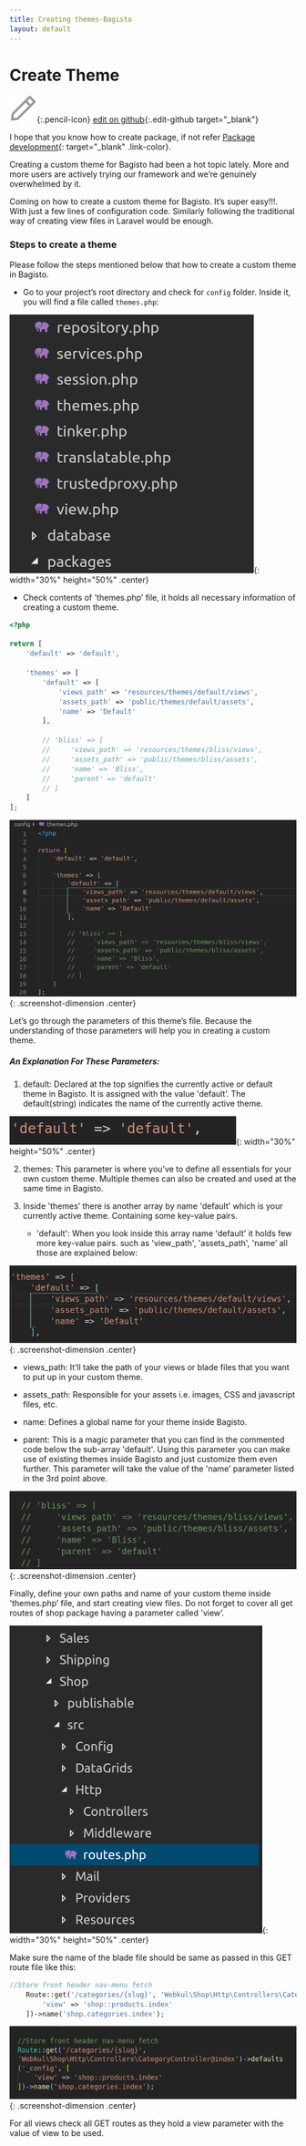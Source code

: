 ```yaml
---
title: Creating themes-Bagisto
layout: default
---
```


# Create Theme

![](assets/images/icons/Icon-Pencil-Large.svg){:.pencil-icon}
[edit on github](https://github.com/bagisto/bagisto-docs/blob/master/create_theme.md){:.edit-github target="\_blank"}

I hope that you know how to create package, if not refer [Package development](create_package.md){: target="\_blank" .link-color}.

Creating a custom theme for Bagisto had been a hot topic lately. More and more users are actively trying our framework and we’re genuinely overwhelmed by it.

Coming on how to create a custom theme for Bagisto. It’s super easy!!!. With just a few lines of configuration code. Similarly following the traditional way of creating view files in Laravel would be enough.

### Steps to create a theme

Please follow the steps mentioned below that how to create a custom theme in Bagisto.

- Go to your project’s root directory and check for `config` folder. Inside it, you will find a file called `themes.php`:

![theme-file-location](assets/images/Bagisto_Docs_Images/theme/theme-file-location.png){: width="30%" height="50%" .center}

- Check contents of 'themes.php’ file, it holds all necessary information of creating a custom theme.

```php
<?php

return [
    'default' => 'default',

    'themes' => [
        'default' => [
            'views_path' => 'resources/themes/default/views',
            'assets_path' => 'public/themes/default/assets',
            'name' => 'Default'
        ],

        // 'bliss' => [
        //     'views_path' => 'resources/themes/bliss/views',
        //     'assets_path' => 'public/themes/bliss/assets',
        //     'name' => 'Bliss',
        //     'parent' => 'default'
        // ]
    ]
];
```

![theme-file](assets/images/Bagisto_Docs_Images/theme/theme-file-code.png){: .screenshot-dimension .center}

Let’s go through the parameters of this theme’s file. Because the understanding of those parameters will help you in creating a custom theme.

##### An Explanation For These Parameters:

1. default: Declared at the top signifies the currently active or default theme in Bagisto. It is assigned with the value 'default’. The default(string) indicates the name of the currently active theme.

![theme](assets/images/Bagisto_Docs_Images/theme/theme-array-key.png){: width="30%" height="50%" .center}

2. themes: This parameter is where you’ve to define all essentials for your own custom theme. Multiple themes can also be created and used at the same time in Bagisto.

3. Inside 'themes’ there is another array by name 'default' which is your currently active theme. Containing some key-value pairs.

   - 'default': When you look inside this array name 'default' it holds few more key-value pairs. such as 'view_path', 'assets_path', 'name’ all those are explained below:

![default-theme](assets/images/Bagisto_Docs_Images/theme/theme-array.png){: .screenshot-dimension .center}

- views_path: It’ll take the path of your views or blade files that you want to put up in your custom theme.

- assets_path: Responsible for your assets i.e. images, CSS and javascript files, etc.

- name: Defines a global name for your theme inside Bagisto.

- parent: This is a magic parameter that you can find in the commented code below the sub-array 'default'. Using this parameter you can make use of existing themes inside Bagisto and just customize them even further. This parameter will take the value of the 'name’ parameter listed in the 3rd point above.

![bliss-theme](assets/images/Bagisto_Docs_Images/theme/bliss-array.png){: .screenshot-dimension .center}

Finally, define your own paths and name of your custom theme inside 'themes.php’ file, and start creating view files. Do not forget to cover all get routes of shop package having a parameter called 'view’.

![theme-route-file-location](assets/images/Bagisto_Docs_Images/theme/theme-routes.png){: width="30%" height="50%" .center}

Make sure the name of the blade file should be same as passed in this GET route file like this:

```php
//Store front header nav-menu fetch
    Route::get('/categories/{slug}', 'Webkul\Shop\Http\Controllers\CategoryController@index')->defaults('_config', [
        'view' => 'shop::products.index'
    ])->name('shop.categories.index');
```

![theme-route](assets/images/Bagisto_Docs_Images/theme/route.png){: .screenshot-dimension .center}

For all views check all GET routes as they hold a view parameter with the value of view to be used.
